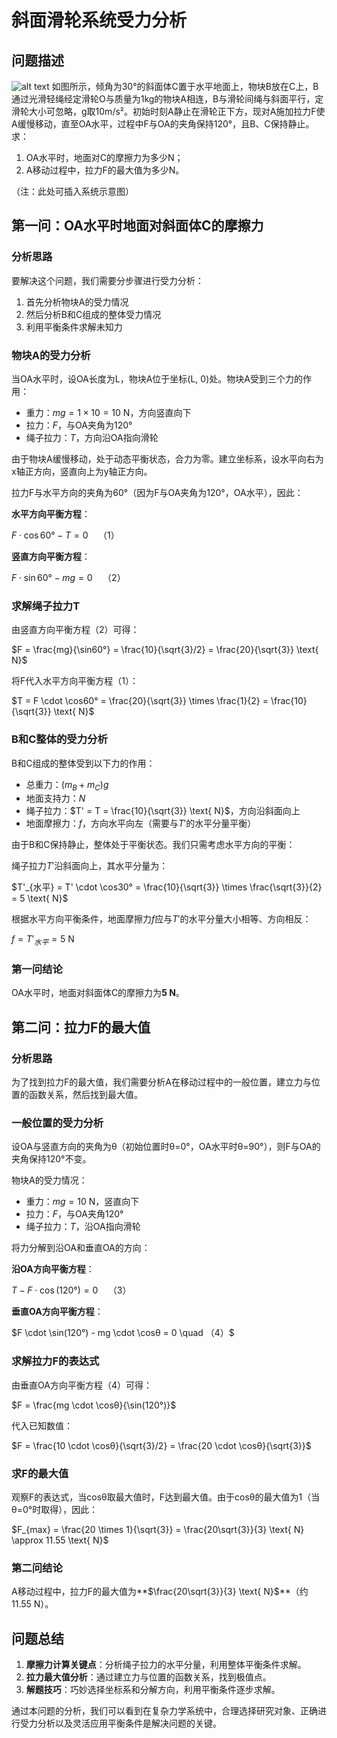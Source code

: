 # 斜面滑轮系统受力分析

## 问题描述
![alt text](题目pic/斜面滑轮系统受力分析.png)
如图所示，倾角为30°的斜面体C置于水平地面上，物块B放在C上，B通过光滑轻绳经定滑轮O与质量为1kg的物块A相连，B与滑轮间绳与斜面平行，定滑轮大小可忽略，g取10m/s²。初始时刻A静止在滑轮正下方，现对A施加拉力F使A缓慢移动，直至OA水平，过程中F与OA的夹角保持120°，且B、C保持静止。求：
1. OA水平时，地面对C的摩擦力为多少N；
2. A移动过程中，拉力F的最大值为多少N。

（注：此处可插入系统示意图）

## 第一问：OA水平时地面对斜面体C的摩擦力

### 分析思路

要解决这个问题，我们需要分步骤进行受力分析：
1. 首先分析物块A的受力情况
2. 然后分析B和C组成的整体受力情况
3. 利用平衡条件求解未知力

### 物块A的受力分析

当OA水平时，设OA长度为L，物块A位于坐标(L, 0)处。物块A受到三个力的作用：
- 重力：$mg = 1 \times 10 = 10 \text{ N}$，方向竖直向下
- 拉力：$F$，与OA夹角为120°
- 绳子拉力：$T$，方向沿OA指向滑轮

由于物块A缓慢移动，处于动态平衡状态，合力为零。建立坐标系，设水平向右为x轴正方向，竖直向上为y轴正方向。

拉力F与水平方向的夹角为60°（因为F与OA夹角为120°，OA水平），因此：

**水平方向平衡方程**：

$F \cdot \cos60° - T = 0 \quad （1）$

**竖直方向平衡方程**：

$F \cdot \sin60° - mg = 0 \quad （2）$

### 求解绳子拉力T

由竖直方向平衡方程（2）可得：

$F = \frac{mg}{\sin60°} = \frac{10}{\sqrt{3}/2} = \frac{20}{\sqrt{3}} \text{ N}$

将F代入水平方向平衡方程（1）：

$T = F \cdot \cos60° = \frac{20}{\sqrt{3}} \times \frac{1}{2} = \frac{10}{\sqrt{3}} \text{ N}$

### B和C整体的受力分析

B和C组成的整体受到以下力的作用：
- 总重力：$(m_B + m_C)g$
- 地面支持力：$N$
- 绳子拉力：$T' = T = \frac{10}{\sqrt{3}} \text{ N}$，方向沿斜面向上
- 地面摩擦力：$f$，方向水平向左（需要与$T'$的水平分量平衡）

由于B和C保持静止，整体处于平衡状态。我们只需考虑水平方向的平衡：

绳子拉力$T'$沿斜面向上，其水平分量为：

$T'_{水平} = T' \cdot \cos30° = \frac{10}{\sqrt{3}} \times \frac{\sqrt{3}}{2} = 5 \text{ N}$

根据水平方向平衡条件，地面摩擦力$f$应与$T'$的水平分量大小相等、方向相反：

$f = T'_{水平} = 5 \text{ N}$

### 第一问结论

OA水平时，地面对斜面体C的摩擦力为**5 N**。

## 第二问：拉力F的最大值

### 分析思路

为了找到拉力F的最大值，我们需要分析A在移动过程中的一般位置，建立力与位置的函数关系，然后找到最大值。

### 一般位置的受力分析

设OA与竖直方向的夹角为θ（初始位置时θ=0°，OA水平时θ=90°），则F与OA的夹角保持120°不变。

物块A的受力情况：
- 重力：$mg = 10 \text{ N}$，竖直向下
- 拉力：$F$，与OA夹角120°
- 绳子拉力：$T$，沿OA指向滑轮

将力分解到沿OA和垂直OA的方向：

**沿OA方向平衡方程**：

$T - F \cdot \cos(120°) = 0 \quad （3）$

**垂直OA方向平衡方程**：

$F \cdot \sin(120°) - mg \cdot \cosθ = 0 \quad （4）$

### 求解拉力F的表达式

由垂直OA方向平衡方程（4）可得：

$F = \frac{mg \cdot \cosθ}{\sin(120°)}$

代入已知数值：

$F = \frac{10 \cdot \cosθ}{\sqrt{3}/2} = \frac{20 \cdot \cosθ}{\sqrt{3}}$

### 求F的最大值

观察F的表达式，当cosθ取最大值时，F达到最大值。由于cosθ的最大值为1（当θ=0°时取得），因此：

$F_{max} = \frac{20 \times 1}{\sqrt{3}} = \frac{20\sqrt{3}}{3} \text{ N} \approx 11.55 \text{ N}$

### 第二问结论

A移动过程中，拉力F的最大值为**$\frac{20\sqrt{3}}{3} \text{ N}$**（约11.55 N）。

## 问题总结

1. **摩擦力计算关键点**：分析绳子拉力的水平分量，利用整体平衡条件求解。
2. **拉力最大值分析**：通过建立力与位置的函数关系，找到极值点。
3. **解题技巧**：巧妙选择坐标系和分解方向，利用平衡条件逐步求解。

通过本问题的分析，我们可以看到在复杂力学系统中，合理选择研究对象、正确进行受力分析以及灵活应用平衡条件是解决问题的关键。